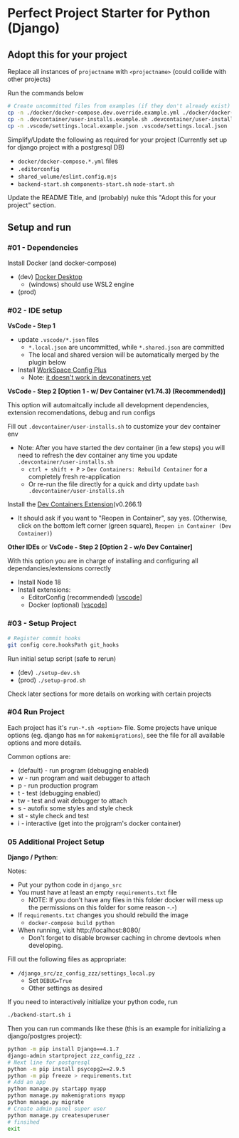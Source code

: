 # Perfect Project Starter for Python (Django)

## Adopt this for your project

Replace all instances of `projectname` with `<projectname>` (could collide with other projects)

Run the commands below
```bash
# Create uncommitted files from examples (if they don't already exist)
cp -n ./docker/docker-compose.dev.override.example.yml ./docker/docker-compose.override.yml
cp -n .devcontainer/user-installs.example.sh .devcontainer/user-installs.sh
cp -n .vscode/settings.local.example.json .vscode/settings.local.json
```

Simplify/Update the following as required for your project (Currently set up for django project with a postgresql DB)

* `docker/docker-compose.*.yml` files
* `.editorconfig`
* `shared_volume/eslint.config.mjs`
* `backend-start.sh` `components-start.sh` `node-start.sh`

Update the README Title, and (probably) nuke this "Adopt this for your project" section.

## Setup and run

### #01 - Dependencies

Install Docker (and docker-compose)

* (dev) [Docker Desktop](https://www.docker.com/products/docker-desktop/)
    * (windows) should use WSL2 engine
* (prod)

### #02 - IDE setup

**VsCode - Step 1**

* update `.vscode/*.json` files
    * `*.local.json` are uncommitted, while `*.shared.json` are committed
    * The local and shared version will be automatically merged by the plugin below
* Install [WorkSpace Config Plus](https://marketplace.visualstudio.com/items?itemName=swellaby.workspace-config-plus)
    * Note: [it doesn't work in devconatiners yet](https://github.com/swellaby/vscode-workspace-config-plus/issues/121)

**VsCode - Step 2 [Option 1 - w/ Dev Container (v1.74.3) (Recommended)]**

This option will automaitcally include all development dependencies, extension recomendations, debug and run configs

Fill out `.devcontainer/user-installs.sh` to customize your dev container env

* Note: After you have started the dev container (in a few steps) you will need to refresh the dev container any time you update `.devcontainer/user-installs.sh`
    * `ctrl + shift + P` > `Dev Containers: Rebuild Container` for a completely fresh re-application
    * Or re-run the file directly for a quick and dirty update `bash .devcontainer/user-installs.sh`

Install the [Dev Containers Extension](https://marketplace.visualstudio.com/items?itemName=ms-vscode-remote.remote-containers)(v0.266.1)

* It should ask if you want to "Reopen in Container", say yes. (Otherwise, click on the bottom left corner (green square), `Reopen in Container (Dev Container)`)

**Other IDEs** or **VsCode - Step 2 [Option 2 - w/o Dev Container]**

With this option you are in charge of installing and configuring all dependancies/extensions correctly

* Install Node 18
* Install extensions:
    * EditorConfig (recommended) [[vscode](https://marketplace.visualstudio.com/items?itemName=EditorConfig.EditorConfig)]
    * Docker (optional) [[vscode](https://marketplace.visualstudio.com/items?itemName=ms-azuretools.vscode-docker)]

### #03 - Setup Project

```bash
# Register commit hooks
git config core.hooksPath git_hooks
```

Run initial setup script (safe to rerun)

* (dev) `./setup-dev.sh`
* (prod) `./setup-prod.sh`

Check later sections for more details on working with certain projects

### #04 Run Project

Each project has it's `run-*.sh <option>` file. Some projects have unique options (eg. django has `mm` for `makemigrations`), see the file for all available options and more details.

Common options are:

* <none> (default) - run program (debugging enabled)
* w - run program and wait debugger to attach
* p - run production program
* t - test (debugging enabled)
* tw - test and wait debugger to attach
* s - autofix some styles and style check
* st - style check and test
* i - interactive (get into the projgram's docker container)


### 05 Additional Project Setup

**Django / Python**:

Notes:

* Put your python code in `django_src`
* You must have at least an empty `requirements.txt` file
    * NOTE: If you don't have any files in this folder docker will mess up the permissions on this folder for some reason -.-)
* If `requirements.txt` changes you should rebuild the image
    * `docker-compose build python`
* When running, visit http://localhost:8080/
    * Don't forget to disable browser caching in chrome devtools when developing.

Fill out the following files as appropriate:

* `/django_src/zz_config_zzz/settings_local.py`
    * Set `DEBUG=True`
    * Other settings as desired

If you need to interactively initialize your python code, run
```bash
./backend-start.sh i
```
Then you can run commands like these (this is an example for initializing a django/postgres project):
```bash
python -m pip install Django==4.1.7
django-admin startproject zzz_config_zzz .
# Next line for postgresql
python -m pip install psycopg2==2.9.5
python -m pip freeze > requirements.txt
# Add an app
python manage.py startapp myapp
python manage.py makemigrations myapp
python manage.py migrate
# Create admin panel super user
python manage.py createsuperuser
# finsihed
exit
```
